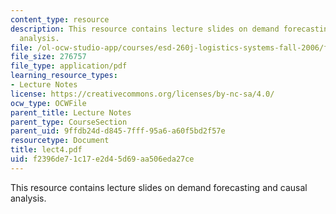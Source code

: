 ```yaml
---
content_type: resource
description: This resource contains lecture slides on demand forecasting and causal
  analysis.
file: /ol-ocw-studio-app/courses/esd-260j-logistics-systems-fall-2006/f2396de71c17e2d45d69aa506eda27ce_lect4.pdf
file_size: 276757
file_type: application/pdf
learning_resource_types:
- Lecture Notes
license: https://creativecommons.org/licenses/by-nc-sa/4.0/
ocw_type: OCWFile
parent_title: Lecture Notes
parent_type: CourseSection
parent_uid: 9ffdb24d-d845-7fff-95a6-a60f5bd2f57e
resourcetype: Document
title: lect4.pdf
uid: f2396de7-1c17-e2d4-5d69-aa506eda27ce
---
```

This resource contains lecture slides on demand forecasting and causal analysis.